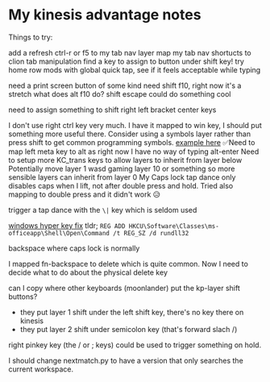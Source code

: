 My kinesis advantage notes
==========================

Things to try:

add a refresh ctrl-r or f5 to my tab nav layer
map my tab nav shortucts to clion tab manipulation
find a key to assign to button under shift key!
try home row mods with global quick tap, see if it feels acceptable while typing

need a print screen button of some kind
need shift f10, right now it's a stretch 
what does alt f10 do?
shift escape could do something cool

need to assign something to shift right left bracket center keys

I don't use right ctrl key very much. I have it mapped to win key, I should put something more useful there.
Consider using a symbols layer rather than press shift to get common programming symbols. [example here](https://github.com/fatih/Adv360-Pro-ZMK/blob/V2.0/config/adv360.keymap#L79)
✅Need to map left meta key to alt as right now I have no way of typing alt-enter
Need to setup more KC_trans keys to allow layers to inherit from layer below
Potentially move layer 1 wasd gaming layer 10 or something so more sensible layers can inherit from layer 0
My Caps lock tap dance only disables caps when I lift, not after double press and hold. Tried also mapping to double press and it didn't work 😥

trigger a tap dance with the `\|` key which is seldom used

[windows hyper key fix](https://www.howtogeek.com/445318/how-to-remap-the-office-key-on-your-keyboard/)
tldr; `REG ADD HKCU\Software\Classes\ms-officeapp\Shell\Open\Command /t REG_SZ /d rundll32`

backspace where caps lock is normally

I mapped fn-backspace to delete which is quite common. Now I need to decide what to do about the physical delete key

can I copy where other keyboards (moonlander) put the kp-layer shift buttons?
 * they put layer 1 shift under the left shift key, there's no key there on kinesis
 * they put layer 2 shift under semicolon key (that's forward slach /)

right pinkey key (the / or ; keys) could be used to trigger something on hold.

I should change nextmatch.py to have a version that only searches the current workspace.

